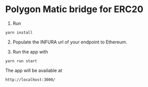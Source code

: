 # Polygon Matic bridge for ERC20

1. Run
```
yarn install
```

2. Populate the INFURA url of your endpoint to Ethereum.

3. Run the app with
```
yarn run start
```
The app will be available at
```
http://localhost:3000/
```

